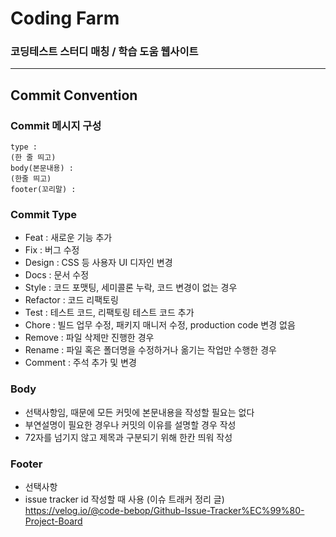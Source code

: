 # Coding Farm
### 코딩테스트 스터디 매칭 / 학습 도움 웹사이트
_________
## Commit Convention
### Commit 메시지 구성
``` 
type : 
(한 줄 띄고)
body(본문내용) :
(한줄 띄고)
footer(꼬리말) : 
```
### Commit Type
+ Feat : 새로운 기능 추가
+ Fix : 버그 수정
+ Design : CSS 등 사용자 UI 디자인 변경
+ Docs : 문서 수정
+ Style : 코드 포맷팅, 세미콜론 누락, 코드 변경이 없는 경우
+ Refactor : 코드 리팩토링
+ Test : 테스트 코드, 리팩토링 테스트 코드 추가
+ Chore : 빌드 업무 수정, 패키지 매니저 수정, production code 변경 없음
+ Remove : 파일 삭제만 진행한 경우
+ Rename : 파일 혹은 폴더명을 수정하거나 옮기는 작업만 수행한 경우
+ Comment : 주석 추가 및 변경

### Body
+ 선택사항임, 때문에 모든 커밋에 본문내용을 작성할 필요는 없다
+ 부연설명이 필요한 경우나 커밋의 이유를 설명할 경우 작성
+ 72자를 넘기지 않고 제목과 구분되기 위해 한칸 띄워 작성

### Footer
+ 선택사항
+ issue tracker id 작성할 때 사용 (이슈 트래커 정리 글)   
https://velog.io/@code-bebop/Github-Issue-Tracker%EC%99%80-Project-Board